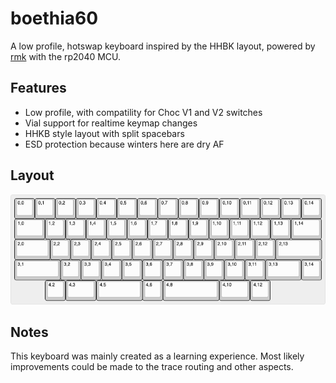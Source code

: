 # boethia60

A low profile, hotswap keyboard inspired by the HHBK layout, powered by [rmk](https://github.com/haobogu/rmk) with the rp2040 MCU.

## Features

- Low profile, with compatility for Choc V1 and V2 switches
- Vial support for realtime keymap changes
- HHKB style layout with split spacebars
- ESD protection because winters here are dry AF

## Layout

![keyboard layout](images/layout.png)

## Notes

This keyboard was mainly created as a learning experience. Most likely improvements could be made to the trace routing and other aspects.
